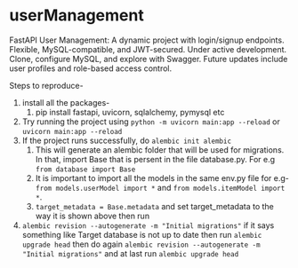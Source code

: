# userManagement
FastAPI User Management: A dynamic project with login/signup endpoints. Flexible, MySQL-compatible, and JWT-secured. Under active development. Clone, configure MySQL, and explore with Swagger. Future updates include user profiles and role-based access control.

Steps to reproduce-

1. install all the packages-
   1. pip install fastapi, uvicorn, sqlalchemy, pymysql etc
2. Try running the project using `python -m uvicorn main:app --reload` or `uvicorn main:app --reload`
3. If the project runs successfully, do `alembic init alembic`
   1. This will generate an alembic folder that will be used for migrations. In that, import Base that is persent in
   the file database.py. For e.g `from database import Base`
   2. It is important to import all the models in the same env.py file for e.g-
      `from models.userModel import *` and `from models.itemModel import *`.
   3. `target_metadata = Base.metadata` and set target_metadata to the way it is shown above then run
4. `alembic revision --autogenerate -m "Initial migrations"` if it says something like Target database is not up to date then run `alembic upgrade head` then do again `alembic revision --autogenerate -m "Initial migrations"` and at last run `alembic upgrade head`